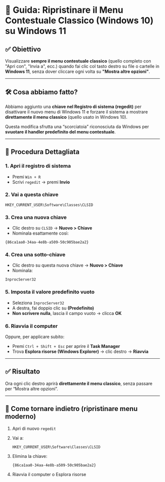 # 📝 Guida: Ripristinare il Menu Contestuale Classico (Windows 10) su Windows 11

## ✅ Obiettivo

Visualizzare **sempre il menu contestuale classico** (quello completo con "Apri con", "Invia a", ecc.) quando fai clic col tasto destro su file o cartelle in **Windows 11**, senza dover cliccare ogni volta su **"Mostra altre opzioni"**.

---

## 🛠️ Cosa abbiamo fatto?

Abbiamo aggiunto una **chiave nel Registro di sistema (regedit)** per disattivare il nuovo menu di Windows 11 e forzare il sistema a mostrare **direttamente il menu classico** (quello usato in Windows 10).

Questa modifica sfrutta una “scorciatoia” riconosciuta da Windows per **svuotare il handler predefinito del menu contestuale**.

---

## 🧪 Procedura Dettagliata

### 1. Apri il registro di sistema

* Premi `Win + R`
* Scrivi `regedit` → premi **Invio**

### 2. Vai a questa chiave

```text
HKEY_CURRENT_USER\Software\Classes\CLSID
```

### 3. Crea una nuova chiave

* Clic destro su `CLSID` → **Nuovo > Chiave**
* Nominala esattamente così:

```text
{86ca1aa0-34aa-4e8b-a509-50c905bae2a2}
```

### 4. Crea una sotto-chiave

* Clic destro su questa nuova chiave → **Nuovo > Chiave**
* Nominala:

```text
InprocServer32
```

### 5. Imposta il valore predefinito vuoto

* Seleziona `InprocServer32`
* A destra, fai doppio clic su **(Predefinito)**
* **Non scrivere nulla**, lascia il campo vuoto → clicca **OK**

### 6. Riavvia il computer

Oppure, per applicare subito:

* Premi `Ctrl + Shift + Esc` per aprire il **Task Manager**
* Trova **Esplora risorse (Windows Explorer)** → clic destro → **Riavvia**

---

## ✅ Risultato

Ora ogni clic destro aprirà **direttamente il menu classico**, senza passare per “Mostra altre opzioni”.

---

## 🔄 Come tornare indietro (ripristinare menu moderno)

1. Apri di nuovo `regedit`
2. Vai a:

    ```text
    HKEY_CURRENT_USER\Software\Classes\CLSID
    ```

3. Elimina la chiave:

    ```text
    {86ca1aa0-34aa-4e8b-a509-50c905bae2a2}
    ```

4. Riavvia il computer o Esplora risorse
